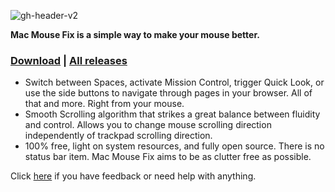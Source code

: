 ![gh-header-v2](https://user-images.githubusercontent.com/40808343/112161606-9814af80-8beb-11eb-9d2e-3105b4486bab.png)

<!-- # Mac Mouse Fix -->

__Mac Mouse Fix is a simple way to make your mouse better.__

### [Download](https://noah-nuebling.github.io/mac-mouse-fix-website) | [All releases](https://github.com/noah-nuebling/mac-mouse-fix/releases)

* Switch between Spaces, activate Mission Control, trigger Quick Look, or use the side buttons to navigate through pages in your browser. All of that and more. Right from your mouse.
* Smooth Scrolling algorithm that strikes a great balance between fluidity and control. Allows you to change mouse scrolling direction independently of trackpad scrolling direction.
* 100% free, light on system resources, and fully open source. There is no status bar item. Mac Mouse Fix aims to be as clutter free as possible.

Click [here](https://github.com/noah-nuebling/mac-mouse-fix/issues/new/choose) if you have feedback or need help with anything.

